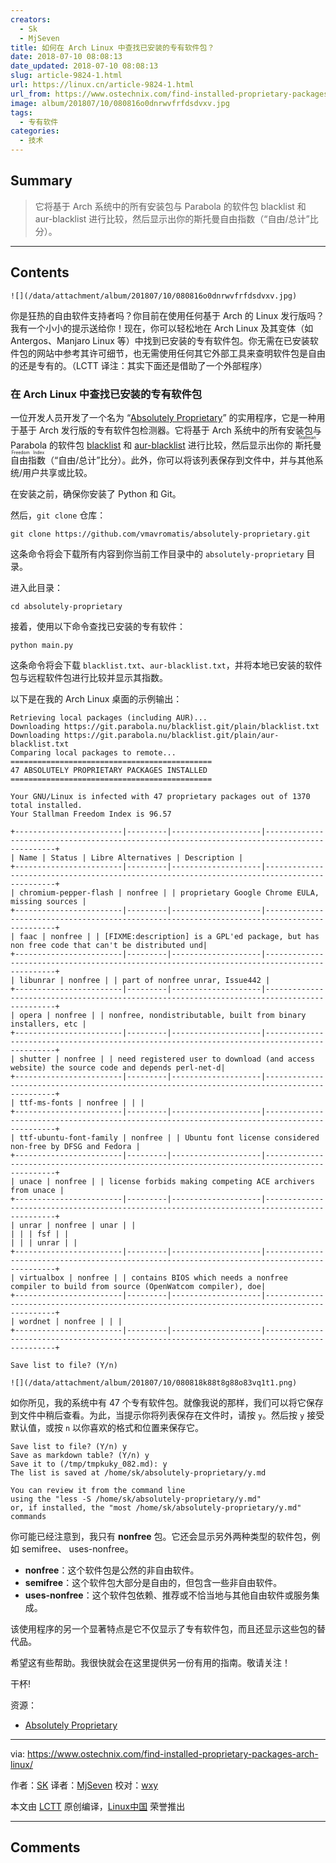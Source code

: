 ```yaml
---
creators:
  - Sk
  - MjSeven
title: 如何在 Arch Linux 中查找已安装的专有软件包？
date: 2018-07-10 08:08:13
date_updated: 2018-07-10 08:08:13
slug: article-9824-1.html
url: https://linux.cn/article-9824-1.html
url_from: https://www.ostechnix.com/find-installed-proprietary-packages-arch-linux/
image: album/201807/10/080816o0dnrwvfrfdsdvxv.jpg
tags:
  - 专有软件
categories:
  - 技术
---
```


## Summary

> 它将基于 Arch 系统中的所有安装包与 Parabola 的软件包 blacklist 和 aur-blacklist 进行比较，然后显示出你的斯托曼自由指数（“自由/总计”比分）。

***

<!-- more -->

## Contents

`![](/data/attachment/album/201807/10/080816o0dnrwvfrfdsdvxv.jpg)`

你是狂热的自由软件支持者吗？你目前在使用任何基于 Arch 的 Linux 发行版吗？我有一个小小的提示送给你！现在，你可以轻松地在 Arch Linux 及其变体（如 Antergos、Manjaro Linux 等）中找到已安装的专有软件包。你无需在已安装软件包的网站中参考其许可细节，也无需使用任何其它外部工具来查明软件包是自由的还是专有的。（LCTT 译注：其实下面还是借助了一个外部程序）

### 在 Arch Linux 中查找已安装的专有软件包

一位开发人员开发了一个名为 “[Absolutely Proprietary](https://github.com/vmavromatis/absolutely-proprietary)” 的实用程序，它是一种用于基于 Arch 发行版的专有软件包检测器。它将基于 Arch 系统中的所有安装包与 Parabola 的软件包 [blacklist](https://git.parabola.nu/blacklist.git/plain/blacklist.txt) 和 [aur-blacklist](https://git.parabola.nu/blacklist.git/plain/aur-blacklist.txt) 进行比较，然后显示出你的<ruby> 斯托曼自由指数 <rt>  Stallman Freedom Index </rt></ruby>（“自由/总计”比分）。此外，你可以将该列表保存到文件中，并与其他系统/用户共享或比较。

在安装之前，确保你安装了 Python 和 Git。

然后，`git clone` 仓库：

```shell
git clone https://github.com/vmavromatis/absolutely-proprietary.git
```

这条命令将会下载所有内容到你当前工作目录中的 `absolutely-proprietary` 目录。

进入此目录：

```shell
cd absolutely-proprietary
```

接着，使用以下命令查找已安装的专有软件：

```shell
python main.py
```

这条命令将会下载 `blacklist.txt`、`aur-blacklist.txt`，并将本地已安装的软件包与远程软件包进行比较并显示其指数。

以下是在我的 Arch Linux 桌面的示例输出：

```shell
Retrieving local packages (including AUR)...
Downloading https://git.parabola.nu/blacklist.git/plain/blacklist.txt
Downloading https://git.parabola.nu/blacklist.git/plain/aur-blacklist.txt
Comparing local packages to remote...
=============================================
47 ABSOLUTELY PROPRIETARY PACKAGES INSTALLED
=============================================

Your GNU/Linux is infected with 47 proprietary packages out of 1370 total installed.
Your Stallman Freedom Index is 96.57

+------------------------|---------|--------------------|---------------------------------------------------------------------------------------------+
| Name | Status | Libre Alternatives | Description |
+------------------------|---------|--------------------|---------------------------------------------------------------------------------------------+
| chromium-pepper-flash | nonfree | | proprietary Google Chrome EULA, missing sources |
+------------------------|---------|--------------------|---------------------------------------------------------------------------------------------+
| faac | nonfree | | [FIXME:description] is a GPL'ed package, but has non free code that can't be distributed und|
+------------------------|---------|--------------------|---------------------------------------------------------------------------------------------+
| libunrar | nonfree | | part of nonfree unrar, Issue442 |
+------------------------|---------|--------------------|---------------------------------------------------------------------------------------------+
| opera | nonfree | | nonfree, nondistributable, built from binary installers, etc |
+------------------------|---------|--------------------|---------------------------------------------------------------------------------------------+
| shutter | nonfree | | need registered user to download (and access website) the source code and depends perl-net-d|
+------------------------|---------|--------------------|---------------------------------------------------------------------------------------------+
| ttf-ms-fonts | nonfree | | |
+------------------------|---------|--------------------|---------------------------------------------------------------------------------------------+
| ttf-ubuntu-font-family | nonfree | | Ubuntu font license considered non-free by DFSG and Fedora |
+------------------------|---------|--------------------|---------------------------------------------------------------------------------------------+
| unace | nonfree | | license forbids making competing ACE archivers from unace |
+------------------------|---------|--------------------|---------------------------------------------------------------------------------------------+
| unrar | nonfree | unar | |
| | | fsf | |
| | | unrar | |
+------------------------|---------|--------------------|---------------------------------------------------------------------------------------------+
| virtualbox | nonfree | | contains BIOS which needs a nonfree compiler to build from source (OpenWatcom compiler), doe|
+------------------------|---------|--------------------|---------------------------------------------------------------------------------------------+
| wordnet | nonfree | | |
+------------------------|---------|--------------------|---------------------------------------------------------------------------------------------+

Save list to file? (Y/n)
```

`![](/data/attachment/album/201807/10/080818k88t8g88o83vq1t1.png)`

如你所见，我的系统中有 47 个专有软件包。就像我说的那样，我们可以将它保存到文件中稍后查看。为此，当提示你将列表保存在文件时，请按 `y`。然后按 `y` 接受默认值，或按 `n` 以你喜欢的格式和位置来保存它。

```shell
Save list to file? (Y/n) y
Save as markdown table? (Y/n) y
Save it to (/tmp/tmpkuky_082.md): y
The list is saved at /home/sk/absolutely-proprietary/y.md

You can review it from the command line
using the "less -S /home/sk/absolutely-proprietary/y.md"
or, if installed, the "most /home/sk/absolutely-proprietary/y.md" commands
```

你可能已经注意到，我只有 **nonfree** 包。它还会显示另外两种类型的软件包，例如 semifree、 uses-nonfree。

* **nonfree**：这个软件包是公然的非自由软件。
* **semifree**：这个软件包大部分是自由的，但包含一些非自由软件。
* **uses-nonfree**：这个软件包依赖、推荐或不恰当地与其他自由软件或服务集成。

该使用程序的另一个显著特点是它不仅显示了专有软件包，而且还显示这些包的替代品。

希望这有些帮助。我很快就会在这里提供另一份有用的指南。敬请关注！

干杯!

资源：

* [Absolutely Proprietary](https://github.com/vmavromatis/absolutely-proprietary)

---

via: <https://www.ostechnix.com/find-installed-proprietary-packages-arch-linux/>

作者：[SK](https://www.ostechnix.com/author/sk/) 译者：[MjSeven](https://github.com/MjSeven) 校对：[wxy](https://github.com/wxy)

本文由 [LCTT](https://github.com/LCTT/TranslateProject) 原创编译，[Linux中国](https://linux.cn/) 荣誉推出

***

## Comments
